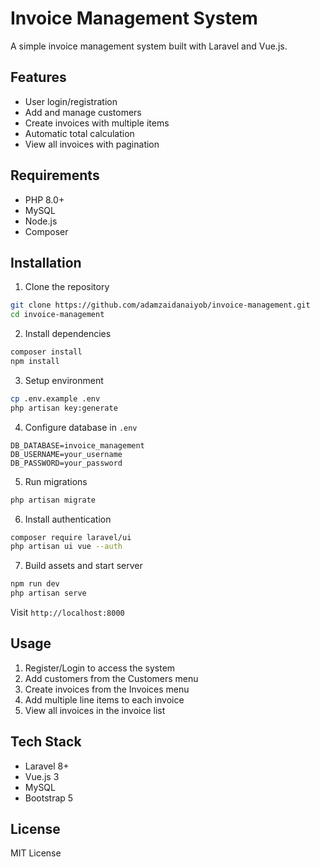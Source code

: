 # Invoice Management System

A simple invoice management system built with Laravel and Vue.js.

## Features

- User login/registration
- Add and manage customers
- Create invoices with multiple items
- Automatic total calculation
- View all invoices with pagination

## Requirements

- PHP 8.0+
- MySQL
- Node.js
- Composer

## Installation

1. Clone the repository
```bash
git clone https://github.com/adamzaidanaiyob/invoice-management.git
cd invoice-management
```

2. Install dependencies
```bash
composer install
npm install
```

3. Setup environment
```bash
cp .env.example .env
php artisan key:generate
```

4. Configure database in `.env`
```env
DB_DATABASE=invoice_management
DB_USERNAME=your_username
DB_PASSWORD=your_password
```

5. Run migrations
```bash
php artisan migrate
```

6. Install authentication
```bash
composer require laravel/ui
php artisan ui vue --auth
```

7. Build assets and start server
```bash
npm run dev
php artisan serve
```

Visit `http://localhost:8000`

## Usage

1. Register/Login to access the system
2. Add customers from the Customers menu
3. Create invoices from the Invoices menu
4. Add multiple line items to each invoice
5. View all invoices in the invoice list

## Tech Stack

- Laravel 8+
- Vue.js 3
- MySQL
- Bootstrap 5

## License

MIT License